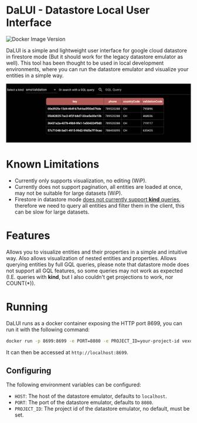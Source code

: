 # DaLUI - Datastore Local User Interface
![Docker Image Version](https://img.shields.io/docker/v/vexdev/dalui)

DaLUI is a simple and lightweight user interface for google cloud datastore in firestore mode (But it should work for the legacy datastore emulator as well).
This tool has been thought to be used in local development environments, where you can run the datastore emulator and visualize your entities in a simple way.

![Example](https://raw.githubusercontent.com/vexdev/dalui/main/example.png)

# Known Limitations
- Currently only supports visualization, no editing (WiP).
- Currently does not support pagination, all entities are loaded at once, may not be suitable for large datasets (WiP).
- Firestore in datastore mode [does not currently support __kind__ queries](https://github.com/firebase/firebase-tools/issues/6903), therefore we need to query all entities and filter them in the client, this can be slow for large datasets.

# Features
Allows you to visualize entities and their properties in a simple and intuitive way.
Also allows visualization of nested entities and properties.
Allows querying entities by full GQL queries, please note that datastore mode does not support all GQL features, so some queries may not work as expected (I.E. queries with __kind__, but I also couldn't get projections to work, nor COUNT(*)).

# Running
DaLUI runs as a docker container exposing the HTTP port 8699, you can run it with the following command:

```bash
docker run -p 8699:8699 -e PORT=8080 -e PROJECT_ID=your-project-id vexdev/dalui
```

It can then be accessed at `http://localhost:8699`.

## Configuring
The following environment variables can be configured:

- `HOST`: The host of the datastore emulator, defaults to `localhost`.
- `PORT`: The port of the datastore emulator, defaults to `8080`.
- `PROJECT_ID`: The project id of the datastore emulator, no default, must be set.